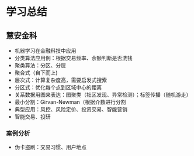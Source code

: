 # 学习总结

## 慧安金科

- 机器学习在金融科技中应用
- 分类算法应用例：根据交易频率、余额判断是否洗钱
- 聚类算法：分区、分层
- 聚合式（自下而上)
- 层次式：计算复杂度高，需要启发式搜索
- 分区式：优化每个点到区域中心的距离
- 关系数据用图来表达：图聚类（社区发现、异常检测）；标签传播（随机游走）
- 最小分割：Girvan-Newman（根据介数进行分割
- 典型应用：风控、风险定价、投资交易、智能营销
- 智能交易、投研

### 案例分析
- 伪卡盗刷：交易习惯、用户地点